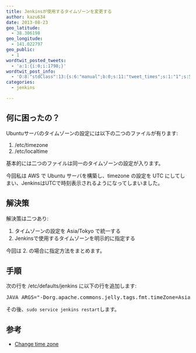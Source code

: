 ```yaml
---
title: Jenkinsが使用するタイムゾーンを変更する
author: kazu634
date: 2013-08-23
geo_latitude:
  - 38.306198
geo_longitude:
  - 141.022797
geo_public:
  - 1
wordtwit_posted_tweets:
  - 'a:1:{i:0;i:1798;}'
wordtwit_post_info:
  - 'O:8:"stdClass":13:{s:6:"manual";b:0;s:11:"tweet_times";s:1:"1";s:5:"delay";s:1:"0";s:7:"enabled";s:1:"1";s:10:"separation";i:60;s:7:"version";s:3:"3.7";s:14:"tweet_template";b:0;s:6:"status";i:2;s:6:"result";a:0:{}s:13:"tweet_counter";i:2;s:13:"tweet_log_ids";a:1:{i:0;i:1798;}s:9:"hash_tags";a:0:{}s:8:"accounts";a:1:{i:0;s:7:"kazu634";}}'
categories:
  - jenkins

---
```

## 何に困ったの？

Ubuntuサーバのタイムゾーンの設定には以下の二つのファイルが有ります:

  1. /etc/timezone
  2. /etc/localtime

基本的には二つのファイルは同一のタイムゾーンの設定が入ります。

今回私は AWS で Ubuntu サーバを構築し、timezone の設定を UTC にしてしまい、JenkinsはUTCで時刻表示されるようになってしまいました。

## 解決策

解決策は二つあり:

  1. タイムゾーンの設定を Asia/Tokyo で統一する
  2. Jenkinsで使用するタイムゾーンを明示的に指定する

今回は 2. の場合に指定方法をまとめます。

## 手順

次の行を /etc/defaults/jenkins に以下の行を追加します:

<pre class="lang:default decode:true ">JAVA_ARGS="-Dorg.apache.commons.jelly.tags.fmt.timeZone=Asia/Tokyo"
</pre>

その後、`sudo service jenkins restart`します。

## 参考

  * <a href="https://wiki.jenkins-ci.org/display/JENKINS/Change+time+zone" onclick="__gaTracker('send', 'event', 'outbound-article', 'https://wiki.jenkins-ci.org/display/JENKINS/Change+time+zone', 'Change time zone');">Change time zone</a>

